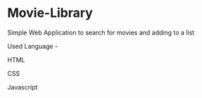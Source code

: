 # Movie-Library

Simple Web Application to search for movies and adding to a list

Used Language - 

HTML

CSS

Javascript
